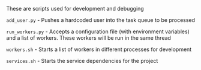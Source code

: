 These are scripts used for development and debugging

`add_user.py` - Pushes a hardcoded user into the task queue to be processed

`run_workers.py` - Accepts a configuration file (with environment variables) and a list of workers. These workers will be run in the same thread
 
`workers.sh` - Starts a list of workers in different processes for development

`services.sh` - Starts the service dependencies for the project

